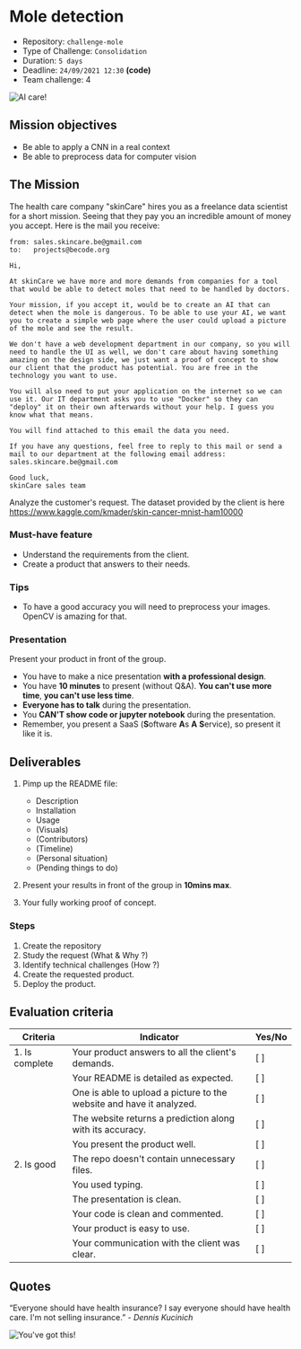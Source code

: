 # Mole detection

- Repository: `challenge-mole`
- Type of Challenge: `Consolidation`
- Duration: `5 days`
- Deadline: `24/09/2021 12:30` **(code)**
- Team challenge: 4

![AI care!](./assets/ai-care.jpg)

## Mission objectives

- Be able to apply a CNN in a real context
- Be able to preprocess data for computer vision

## The Mission

The health care company "skinCare" hires you as a freelance data scientist for a short mission.
Seeing that they pay you an incredible amount of money you accept. Here is the mail you receive:

```text
from: sales.skincare.be@gmail.com
to:   projects@becode.org

Hi,

At skinCare we have more and more demands from companies for a tool that would be able to detect moles that need to be handled by doctors.

Your mission, if you accept it, would be to create an AI that can detect when the mole is dangerous. To be able to use your AI, we want you to create a simple web page where the user could upload a picture of the mole and see the result.

We don't have a web development department in our company, so you will need to handle the UI as well, we don't care about having something amazing on the design side, we just want a proof of concept to show our client that the product has potential. You are free in the technology you want to use.

You will also need to put your application on the internet so we can use it. Our IT department asks you to use "Docker" so they can "deploy" it on their own afterwards without your help. I guess you know what that means.

You will find attached to this email the data you need.

If you have any questions, feel free to reply to this mail or send a mail to our department at the following email address: sales.skincare.be@gmail.com

Good luck,
skinCare sales team
```

Analyze the customer's request.
The dataset provided by the client is here https://www.kaggle.com/kmader/skin-cancer-mnist-ham10000

### Must-have feature

- Understand the requirements from the client.
- Create a product that answers to their needs.

### Tips

- To have a good accuracy you will need to preprocess your images. OpenCV is amazing for that.

### Presentation

Present your product in front of the group.

- You have to make a nice presentation **with a professional design**.
- You have **10 minutes** to present (without Q&A). **You can't use more time**, **you can't use less time**.
- **Everyone has to talk** during the presentation.
- You **CAN'T show code or jupyter notebook** during the presentation.
- Remember, you present a SaaS (**S**oftware **A**s **A** **S**ervice), so present it like it is.

## Deliverables

1. Pimp up the README file:

   - Description
   - Installation
   - Usage
   - (Visuals)
   - (Contributors)
   - (Timeline)
   - (Personal situation)
   - (Pending things to do)

2. Present your results in front of the group in **10mins max**.
3. Your fully working proof of concept.

### Steps

1. Create the repository
2. Study the request (What & Why ?)
3. Identify technical challenges (How ?)
4. Create the requested product.
5. Deploy the product.

## Evaluation criteria

| Criteria       | Indicator                                                            | Yes/No |
| -------------- | -------------------------------------------------------------------- | ------ |
| 1. Is complete | Your product answers to all the client's demands.                    | [ ]    |
|                | Your README is detailed as expected.                                 | [ ]    |
|                | One is able to upload a picture to the website and have it analyzed. | [ ]    |
|                | The website returns a prediction along with its accuracy.            | [ ]    |
|                | You present the product well.                                        | [ ]    |
| 2. Is good     | The repo doesn't contain unnecessary files.                          | [ ]    |
|                | You used typing.                                                     | [ ]    |
|                | The presentation is clean.                                           | [ ]    |
|                | Your code is clean and commented.                                    | [ ]    |
|                | Your product is easy to use.                                         | [ ]    |
|                | Your communication with the client was clear.                        | [ ]    |

## Quotes

“Everyone should have health insurance? I say everyone should have health care. I'm not selling insurance.”
_- Dennis Kucinich_

![You've got this!](https://media.giphy.com/media/eLujANBginsZl8PZZL/giphy.gif)
